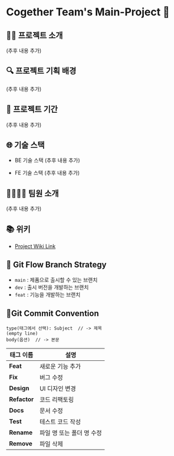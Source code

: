 # Cogether Team's Main-Project 🐣

## 👨‍🏫 프로젝트 소개
(추후 내용 추가)

## 🔍️ 프로젝트 기획 배경
(추후 내용 추가)

## 📅 프로젝트 기간
(추후 내용 추가)

## 🌐 기술 스택
- BE 기술 스택
(추후 내용 추가)

- FE 기술 스택
(추후 내용 추가)

## 👨‍👨‍👦‍👦 팀원 소개
(추후 내용 추가)

## 📚 위키
- [Project Wiki Link](https://github.com/codestates-seb/seb39_main_053/wiki)

## 🔀 Git Flow Branch Strategy
- `main` : 제품으로 출시할 수 있는 브랜치
- `dev` : 출시 버전을 개발하는 브랜치
- `feat` : 기능을 개발하는 브랜치

## 📌Git Commit Convention

```
type(태그에서 선택): Subject  // -> 제목
(empty line)
body(옵션)  // -> 본문 
```

|태그 이름|설명|
|--|--|
|**Feat**|새로운 기능 추가|
|**Fix**|버그 수정|
|**Design**|UI 디자인 변경|
|**Refactor**|코드 리팩토링|
|**Docs**|문서 수정|
|**Test**|테스트 코드 작성|
|**Rename**|파일 명 또는 폴더 명 수정|
|**Remove**|파일 삭제|
